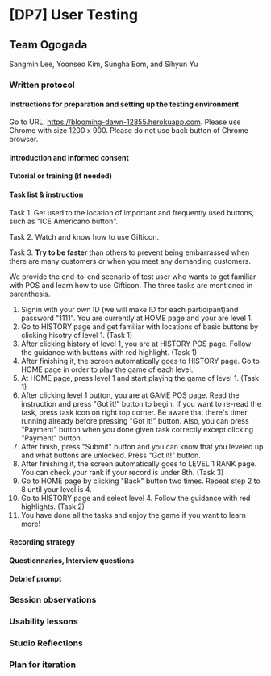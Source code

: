 # [DP7] User Testing

## Team Ogogada
Sangmin Lee, Yoonseo Kim, Sungha Eom, and Sihyun Yu

### Written protocol

#### Instructions for preparation and setting up the testing environment

Go to URL, https://blooming-dawn-12855.herokuapp.com.
Please use Chrome with size 1200 x 900.
Please do not use back button of Chrome browser.

#### Introduction and informed consent

#### Tutorial or training (if needed)

#### Task list & instruction

Task 1. Get used to the location of important and frequently used buttons, such as "ICE Americano button".

Task 2. Watch and know how to use Gifticon.

Task 3.  <strong> Try to be faster </strong> than others to prevent being embarrassed when there are many customers or when you meet any demanding customers.

We provide the end-to-end scenario of test user who wants to get familiar with POS and learn how to use Gifticon. The three tasks are mentioned in parenthesis.

1. Signin with your own ID (we will make ID for each participant)and password "1111". You are currently at HOME page and your are level 1.
2. Go to HISTORY page and get familiar with locations of basic buttons by clicking hisotry of level 1. (Task 1)
3. After clicking history of level 1, you are at HISTORY POS page. Follow the guidance with buttons with red highlight. (Task 1)
4. After finishing it, the screen automatically goes to HISTORY page. Go to HOME page in order to play the game of each level.
5. At HOME page, press level 1 and start playing the game of level 1. (Task 1)
6. After clicking level 1 button, you are at GAME POS page. Read the instruction and press "Got it!" button to begin. If you want to re-read the task, press task icon on right top corner. Be aware that there's timer running already before pressing "Got it!" button. Also, you can press "Payment" button when you done given task correctly except clicking "Payment" button.
7. After finish, press "Submit" button and you can know that you leveled up and what buttons are unlocked. Press "Got it!" button.
8. After finishing it, the screen automatically goes to LEVEL 1 RANK page. You can check your rank if your record is under 8th. (Task 3)
9. Go to HOME page by clicking "Back" button two times. Repeat step 2 to 8 until your level is 4.
10. Go to HISTORY page and select level 4. Follow the guidance with red highlights. (Task 2)
11. You have done all the tasks and enjoy the game if you want to learn more!

#### Recording strategy

#### Questionnaries, Interview questions

#### Debrief prompt

### Session observations

### Usability lessons

### Studio Reflections

### Plan for iteration
